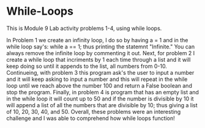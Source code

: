 # While-Loops
This is Module 9 Lab activity problems 1-4, using while loops.

In Problem 1 we create an infinity loop, I do so by having a = 1 and in the while loop say's: while a == 1; thus printing the statemnt "Infinite." You can always remove the infinite loop by commenting it out. 
Next, for problem 2 I create a while loop that incriments by 1 each time through a list and it will keep doing so until it appends to the list, all numbers from 0-10. 
Continueing, with problem 3 this program ask's the user to input a number and it will keep asking to input a 
number and this will repeat in the while loop until we reach above the number 100 and return a False boolean and stop the program.
Finally, in problem 4 is program that has an empty list and in the while loop it will count up to 50 and if the number is divisible by 10 it will append a list of all the numbers that are divisible by 10; thus giving a list of 
10, 20, 30, 40, and 50.
Overall, these problems were an interesting challenge and I was able to comprehend how while loops function!
